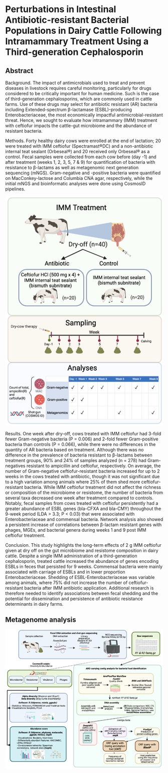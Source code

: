 # Perturbations in Intestinal Antibiotic-resistant Bacterial Populations in Dairy Cattle Following Intramammary Treatment Using a Third-generation Cephalosporin 

## Abstract

Background. The impact of antimicrobials used to treat and prevent diseases in livestock requires careful monitoring, particularly for drugs considered to be critically important for human medicine. Such is the case of third-generation cephalosporins, which are commonly used in cattle farms. Use of these drugs may select for antibiotic resistant (AR) bacteria including Extended-spectrum β-lactamase (ESBL)-producing Enterobacteriaceae, the most economically impactful antimicrobial-resistant threat. Hence, we sought to evaluate how intramammary (IMM) treatment with ceftiofur impacts the cattle-gut microbiome and the abundance of resistant bacteria.

Methods. Forty healthy dairy cows were enrolled at the end of lactation; 20 were treated with IMM ceftiofur (Spectramast®DC) and a non-antibiotic internal teat sealant (Orbeseal®) and 20 received only Orbeseal® as a control. Fecal samples were collected from each cow before (day -1) and after treatment (weeks 1, 2, 3, 5, 7 & 9) for quantification of bacteria with resistance to β-lactams as well as metagenomic next generation sequencing (mNGS). Gram-negative and -positive bacteria were quantified on MacConkey-lactose and Columbia CNA agar, respectively, while the initial mNGS and bioinformatic analyses were done using CosmosID pipelines.

<p align="center">
  <img src="https://github.com/karla-vasco/metagenome_cows_IMM-ceftiofur/blob/main/Study_methods.png?raw=true" />
</p>

Results. One week after dry-off, cows treated with IMM ceftiofur had 3-fold fewer Gram-negative bacteria (P = 0.006) and 2-fold fewer Gram-positive bacteria than controls (P = 0.066), while there were no differences in the quantity of AR bacteria based on treatment. Although there was no difference in the prevalence of bacteria resistant to β-lactams between treatment groups, 90% and 24% of samples analyzed (n = 278) had Gram-negatives resistant to ampicillin and ceftiofur, respectively. On average, the number of Gram-negative ceftiofur-resistant bacteria increased for up to 2 weeks in the cows treated with antibiotic, though it was not significant due to a high variation among animals where 25% of them shed more ceftiofur-resistant bacteria. While IMM ceftiofur treatment did not affect the richness or composition of the microbiome or resistome, the number of bacteria from several taxa decreased one week after treatment compared to controls. Notably, fecal samples from cows treated with ceftiofur persistently had a greater abundance of ESBL genes (bla-CFXA and bla-CMY) throughout the 9-week period (LDA > 3.3; P < 0.03) that were associated with Enterobacteriaceae and commensal bacteria. Network analysis also showed a persistent increase of correlations between β-lactam resistant genes with phages, MGEs, and bacterial genera during weeks 1 and 9 post IMM ceftiofur treatment.

Conclusion. This study highlights the long-term effects of 2 g IMM ceftiofur given at dry off on the gut microbiome and resistome composition in dairy cattle. Despite a single IMM administration of a third-generation cephalosporin, treated cattle increased the abundance of genes encoding ESBLs in feces that persisted for 9 weeks. Commensal bacteria were mainly associated with carriage of ESBLs and in lower proportion Enterobacteriaceae. Shedding of ESBL-Enterobacteriaceae was variable among animals, where 75% did not increase the number of ceftiofur-resistant bacteria after IMM antibiotic application. Additional research is therefore needed to identify associations between fecal shedding and the potential for dissemination and persistence of antibiotic resistance determinants in dairy farms.

## Metagenome analysis

<p align="center">
  <img src="https://github.com/karla-vasco/metagenome_cows_IMM-ceftiofur/blob/main/Metagenome_analysis.png?raw=true" />
</p>
